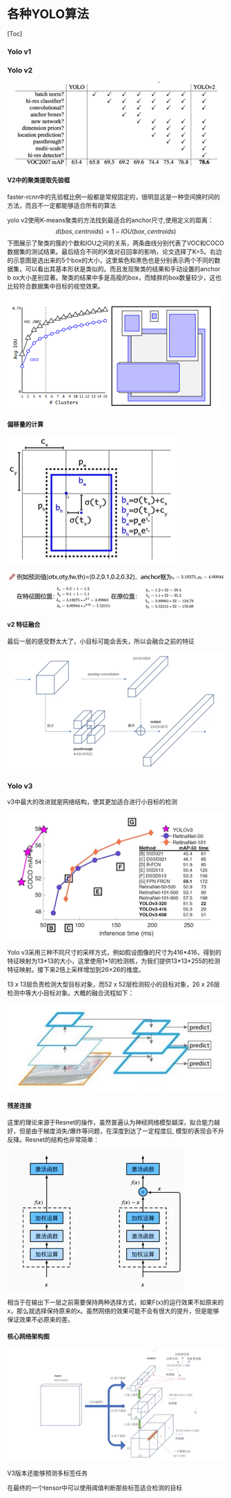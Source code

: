 # 各种YOLO算法

[Toc]

### Yolo v1



### Yolo v2

![image-20220520141331288](yolo算法.assets/image-20220520141331288.png)

#### V2中的聚类提取先验框

faster-rcnn中的先验框比例一般都是常规固定的，很明显这是一种空间换时间的方法，而且不一定都能够适合所有的算法

yolo v2使用K-means聚类的方法找到最适合的anchor尺寸,使用定义的距离：
$$
d(bos,centroids) = 1 - IOU(box,centroids)
$$
下图展示了聚类的簇的个数和IOU之间的关系，两条曲线分别代表了VOC和COCO数据集的测试结果。最后结合不同的K值对召回率的影响，论文选择了K=5。右边的示意图是选出来的5个box的大小，这里紫色和黑色也是分别表示两个不同的数据集，可以看出其基本形状是类似的。而且发现聚类的结果和手动设置的anchor b ox大小差别显著。聚类的结果中多是高瘦的box，而矮胖的box数量较少，这也比较符合数据集中目标的视觉效果。

![image-20220520121145075](yolo算法.assets/image-20220520121145075.png)

#### 偏移量的计算

![image-20220520124825112](yolo算法.assets/image-20220520124825112.png)

![image-20220520125029066](yolo算法.assets/image-20220520125029066.png)

#### v2 特征融合

最后一层的感受野太大了，小目标可能会丢失，所以会融合之前的特征

 ![image-20220520140532609](yolo算法.assets/image-20220520140532609.png)



### Yolo v3

v3中最大的改进就是网络结构，使其更加适合进行小目标的检测

![image-20220520141458931](yolo算法.assets/image-20220520141458931.png)

Yolo v3采用三种不同尺寸的采样方式，例如假设图像的尺寸为416\*416，得到的特征映射为13\*13的大小，这里使用1\*1的检测核，为我们提供13\*13\*255的检测特征映射。接下来2倍上采样增加到26×26的维度。

13 x 13层负责检测大型目标对象，而52 x 52层检测较小的目标对象，26 x 26层检测中等大小目标对象。大概的融合流程如下：

![image-20220520150206275](yolo算法.assets/image-20220520150206275.png)



####  残差连接

这里的理论来源于Resnet的操作，虽然普遍认为神经网络模型越深，拟合能力越好，但是由于梯度消失/爆炸等问题，在深度到达了一定程度后, 模型的表现会不升反降。Resnet的结构也非常简单：

![image-20220524110255279](yolo算法.assets/image-20220524110255279.png)

相当于在输出下一层之前需要保持两种选择方式，如果F(x)的运行效果不如原来的x，那么就选择保持原来的x。虽然网络的效果可能不会有很大的提升，但是能够保证效果不必原来的差。



#### 核心网络架构图

![image-20220524112803182](yolo算法.assets/image-20220524112803182.png)

V3版本还能够预测多标签任务

在最终的一个tensor中可以使用阈值判断那些标签适合检测的目标



